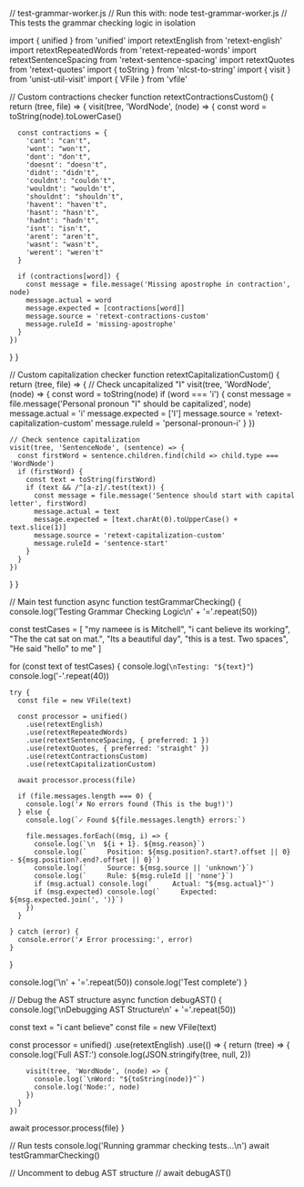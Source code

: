 // test-grammar-worker.js
// Run this with: node test-grammar-worker.js
// This tests the grammar checking logic in isolation

import { unified } from 'unified'
import retextEnglish from 'retext-english'
import retextRepeatedWords from 'retext-repeated-words'
import retextSentenceSpacing from 'retext-sentence-spacing'
import retextQuotes from 'retext-quotes'
import { toString } from 'nlcst-to-string'
import { visit } from 'unist-util-visit'
import { VFile } from 'vfile'

// Custom contractions checker
function retextContractionsCustom() {
  return (tree, file) => {
    visit(tree, 'WordNode', (node) => {
      const word = toString(node).toLowerCase()
      
      const contractions = {
        'cant': "can't",
        'wont': "won't",
        'dont': "don't",
        'doesnt': "doesn't",
        'didnt': "didn't",
        'couldnt': "couldn't",
        'wouldnt': "wouldn't",
        'shouldnt': "shouldn't",
        'havent': "haven't",
        'hasnt': "hasn't",
        'hadnt': "hadn't",
        'isnt': "isn't",
        'arent': "aren't",
        'wasnt': "wasn't",
        'werent': "weren't"
      }
      
      if (contractions[word]) {
        const message = file.message('Missing apostrophe in contraction', node)
        message.actual = word
        message.expected = [contractions[word]]
        message.source = 'retext-contractions-custom'
        message.ruleId = 'missing-apostrophe'
      }
    })
  }
}

// Custom capitalization checker
function retextCapitalizationCustom() {
  return (tree, file) => {
    // Check uncapitalized "I"
    visit(tree, 'WordNode', (node) => {
      const word = toString(node)
      if (word === 'i') {
        const message = file.message('Personal pronoun "I" should be capitalized', node)
        message.actual = 'i'
        message.expected = ['I']
        message.source = 'retext-capitalization-custom'
        message.ruleId = 'personal-pronoun-i'
      }
    })
    
    // Check sentence capitalization
    visit(tree, 'SentenceNode', (sentence) => {
      const firstWord = sentence.children.find(child => child.type === 'WordNode')
      if (firstWord) {
        const text = toString(firstWord)
        if (text && /^[a-z]/.test(text)) {
          const message = file.message('Sentence should start with capital letter', firstWord)
          message.actual = text
          message.expected = [text.charAt(0).toUpperCase() + text.slice(1)]
          message.source = 'retext-capitalization-custom'
          message.ruleId = 'sentence-start'
        }
      }
    })
  }
}

// Main test function
async function testGrammarChecking() {
  console.log('Testing Grammar Checking Logic\n' + '='.repeat(50))
  
  const testCases = [
    "my nameee is is Mitchell",
    "i cant believe its working",
    "The the cat sat on mat.",
    "Its a beautiful day",
    "this is a test.  Two spaces",
    "He said "hello" to me"
  ]
  
  for (const text of testCases) {
    console.log(`\nTesting: "${text}"`)
    console.log('-'.repeat(40))
    
    try {
      const file = new VFile(text)
      
      const processor = unified()
        .use(retextEnglish)
        .use(retextRepeatedWords)
        .use(retextSentenceSpacing, { preferred: 1 })
        .use(retextQuotes, { preferred: 'straight' })
        .use(retextContractionsCustom)
        .use(retextCapitalizationCustom)
      
      await processor.process(file)
      
      if (file.messages.length === 0) {
        console.log('✗ No errors found (This is the bug!)')
      } else {
        console.log(`✓ Found ${file.messages.length} errors:`)
        
        file.messages.forEach((msg, i) => {
          console.log(`\n  ${i + 1}. ${msg.reason}`)
          console.log(`     Position: ${msg.position?.start?.offset || 0} - ${msg.position?.end?.offset || 0}`)
          console.log(`     Source: ${msg.source || 'unknown'}`)
          console.log(`     Rule: ${msg.ruleId || 'none'}`)
          if (msg.actual) console.log(`     Actual: "${msg.actual}"`)
          if (msg.expected) console.log(`     Expected: ${msg.expected.join(', ')}`)
        })
      }
      
    } catch (error) {
      console.error('✗ Error processing:', error)
    }
  }
  
  console.log('\n' + '='.repeat(50))
  console.log('Test complete')
}

// Debug the AST structure
async function debugAST() {
  console.log('\nDebugging AST Structure\n' + '='.repeat(50))
  
  const text = "i cant believe"
  const file = new VFile(text)
  
  const processor = unified()
    .use(retextEnglish)
    .use(() => {
      return (tree) => {
        console.log('Full AST:')
        console.log(JSON.stringify(tree, null, 2))
        
        visit(tree, 'WordNode', (node) => {
          console.log(`\nWord: "${toString(node)}"`)
          console.log('Node:', node)
        })
      }
    })
  
  await processor.process(file)
}

// Run tests
console.log('Running grammar checking tests...\n')
await testGrammarChecking()

// Uncomment to debug AST structure
// await debugAST()